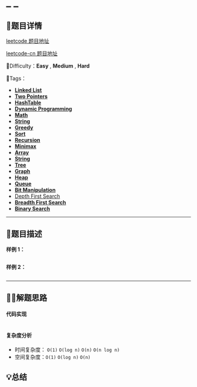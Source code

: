 

# _ _



## 📌题目详情

[leetcode 题目地址](https://leetcode.com/problems/ransom-note/)

[leetcode-cn 题目地址](https://leetcode-cn.com/problems/ransom-note/)

📗Difficulty：**Easy**	,	**Medium**	,	**Hard**

🎯Tags：

+ **[Linked List](https://leetcode.com/tag/linked-list/)**
+ **[Two Pointers](https://leetcode.com/tag/two-pointers/)** 
+ **[HashTable](https://leetcode.com/tag/hash-table/)** 
+ **[Dynamic Programming](https://leetcode.com/tag/dynamic-programming/)**
+ **[Math](https://leetcode.com/tag/math/)**
+ **[String](https://leetcode.com/tag/string/)**
+ **[Greedy](https://leetcode.com/tag/greedy/)**
+ **[Sort](https://leetcode.com/tag/sort/)**
+ **[Recursion](https://leetcode.com/tag/recursion/)**
+ **[Minimax](https://leetcode.com/tag/minimax/)**
+ **[Array](https://leetcode.com/tag/array/)**
+ **[String](https://leetcode.com/tag/string/)**
+ **[Tree](https://leetcode.com/tag/tree/)**
+ **[Graph](https://leetcode-cn.com/tag/graph/)**
+ **[Heap](https://leetcode-cn.com/tag/heap/)**
+ **[Queue](https://leetcode-cn.com/tag/queue/)**
+ **[Bit Manipulation](https://leetcode.com/tag/bit-manipulation/)** 
+ [Depth First Search](https://leetcode.com/tag/depth-first-search/)
+ **[Breadth First Search](https://leetcode-cn.com/tag/breadth-first-search/)**
+ **[Binary Search](https://leetcode-cn.com/tag/binary-search/)**

---

## 📃题目描述



**样例 1：**

```

```



**样例 2：**

```

```

****

## 🏹🎯解题思路



#### 代码实现

```java

```



#### 复杂度分析

+ 时间复杂度： `O(1)`    `O(log n)`      `O(n)`      `O(n log n)`
+ 空间复杂度：`O(1)`    `O(log n)`     `O(n)`



## 💡总结



